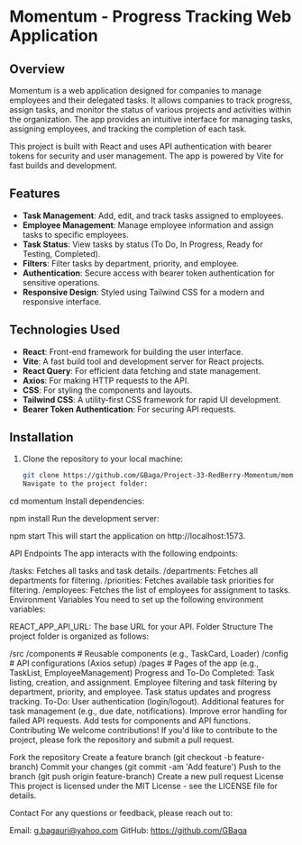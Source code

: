 # Momentum - Progress Tracking Web Application

## Overview

Momentum is a web application designed for companies to manage employees and their delegated tasks. It allows companies to track progress, assign tasks, and monitor the status of various projects and activities within the organization. The app provides an intuitive interface for managing tasks, assigning employees, and tracking the completion of each task.

This project is built with React and uses API authentication with bearer tokens for security and user management. The app is powered by Vite for fast builds and development.

## Features

- **Task Management**: Add, edit, and track tasks assigned to employees.
- **Employee Management**: Manage employee information and assign tasks to specific employees.
- **Task Status**: View tasks by status (To Do, In Progress, Ready for Testing, Completed).
- **Filters**: Filter tasks by department, priority, and employee.
- **Authentication**: Secure access with bearer token authentication for sensitive operations.
- **Responsive Design**: Styled using Tailwind CSS for a modern and responsive interface.

## Technologies Used

- **React**: Front-end framework for building the user interface.
- **Vite**: A fast build tool and development server for React projects.
- **React Query**: For efficient data fetching and state management.
- **Axios**: For making HTTP requests to the API.
- **CSS**: For styling the components and layouts.
- **Tailwind CSS**: A utility-first CSS framework for rapid UI development.
- **Bearer Token Authentication**: For securing API requests.

## Installation

1. Clone the repository to your local machine:
   ```bash
   git clone https://github.com/GBaga/Project-33-RedBerry-Momentum/momentum.git
   Navigate to the project folder:
   ```

cd momentum
Install dependencies:

npm install
Run the development server:

npm start
This will start the application on http://localhost:1573.

API Endpoints
The app interacts with the following endpoints:

/tasks: Fetches all tasks and task details.
/departments: Fetches all departments for filtering.
/priorities: Fetches available task priorities for filtering.
/employees: Fetches the list of employees for assignment to tasks.
Environment Variables
You need to set up the following environment variables:

REACT_APP_API_URL: The base URL for your API.
Folder Structure
The project folder is organized as follows:

/src
/components # Reusable components (e.g., TaskCard, Loader)
/config # API configurations (Axios setup)
/pages # Pages of the app (e.g., TaskList, EmployeeManagement)
Progress and To-Do
Completed:
Task listing, creation, and assignment.
Employee filtering and task filtering by department, priority, and employee.
Task status updates and progress tracking.
To-Do:
User authentication (login/logout).
Additional features for task management (e.g., due date, notifications).
Improve error handling for failed API requests.
Add tests for components and API functions.
Contributing
We welcome contributions! If you'd like to contribute to the project, please fork the repository and submit a pull request.

Fork the repository
Create a feature branch (git checkout -b feature-branch)
Commit your changes (git commit -am 'Add feature')
Push to the branch (git push origin feature-branch)
Create a new pull request
License
This project is licensed under the MIT License - see the LICENSE file for details.

Contact
For any questions or feedback, please reach out to:

Email: g.bagauri@yahoo.com
GitHub: https://github.com/GBaga
